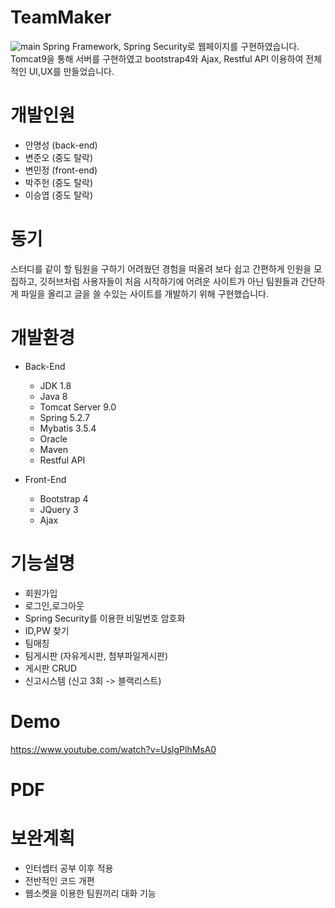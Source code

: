 # TeamMaker
![main](https://user-images.githubusercontent.com/42050824/94374238-cb4b1a00-0145-11eb-869f-2292256c9545.png)
Spring Framework, Spring Security로 웹페이지를 구현하였습니다.
Tomcat9을 통해 서버를 구현하였고 bootstrap4와 Ajax, Restful API 이용하여 전체적인 UI,UX를 만들었습니다.

# 개발인원
  - 안명성 (back-end)
  - 변준오 (중도 탈락)
  - 변민정 (front-end)
  - 박주헌 (중도 탈락)
  - 이승엽 (중도 탈락)

# 동기
스터디를 같이 할 팀원을 구하기 어려웠던 경험을 떠올려 보다 쉽고 간편하게 인원을 모집하고, 깃허브처럼 사용자들이 처음 시작하기에 어려운 사이트가 아닌 팀원들과 간단하게 파일을 올리고 글을 쓸 수있는 사이트를 개발하기 위해 구현했습니다.

# 개발환경
  - Back-End
    - JDK 1.8
    - Java 8
    - Tomcat Server 9.0
    - Spring 5.2.7
    - Mybatis 3.5.4
    - Oracle
    - Maven
    - Restful API

  - Front-End
    - Bootstrap 4
    - JQuery 3
    - Ajax

# 기능설명
 - 회원가입
 - 로그인,로그아웃
 - Spring Security를 이용한 비밀번호 암호화
 - ID,PW 찾기
 - 팀매칭
 - 팀게시판 (자유게시판, 첨부파일게시판)
 - 게시판 CRUD
 - 신고시스템 (신고 3회 -> 블랙리스트)

# Demo
https://www.youtube.com/watch?v=UslgPlhMsA0

# PDF


# 보완계획
  - 인터셉터 공부 이후 적용
  - 전반적인 코드 개편
  - 웹소켓을 이용한 팀원끼리 대화 기능
